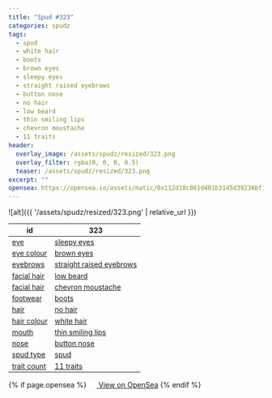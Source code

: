 ```yaml
---
title: "Spud #323"
categories: spudz
tags:
  - spud
  - white hair
  - boots
  - brown eyes
  - sleepy eyes
  - straight raised eyebrows
  - button nose
  - no hair
  - low beard
  - thin smiling lips
  - chevron moustache
  - 11 traits
header:
  overlay_image: /assets/spudz/resized/323.png
  overlay_filter: rgba(0, 0, 0, 0.5)
  teaser: /assets/spudz/resized/323.png
excerpt: ""
opensea: https://opensea.io/assets/matic/0x112d18c861d401b3145d39236bf149f01e18beed/323
---
```

![alt]({{ '/assets/spudz/resized/323.png' | relative_url }})

| id | 323 |
|-|-|
| <a href="/traits/eye/#trait-type">eye</a> | <a href="/traits/eye/sleepy-eyes/1/#trait">sleepy eyes</a> |
| <a href="/traits/eye-colour/#trait-type">eye colour</a> | <a href="/traits/eye-colour/brown-eyes/1/#trait">brown eyes</a> |
| <a href="/traits/eyebrows/#trait-type">eyebrows</a> | <a href="/traits/eyebrows/straight-raised-eyebrows/1/#trait">straight raised eyebrows</a> |
| <a href="/traits/facial-hair/#trait-type">facial hair</a> | <a href="/traits/facial-hair/low-beard/1/#trait">low beard</a> |
| <a href="/traits/facial-hair/#trait-type">facial hair</a> | <a href="/traits/facial-hair/chevron-moustache/1/#trait">chevron moustache</a> |
| <a href="/traits/footwear/#trait-type">footwear</a> | <a href="/traits/footwear/boots/1/#trait">boots</a> |
| <a href="/traits/hair/#trait-type">hair</a> | <a href="/traits/hair/no-hair/1/#trait">no hair</a> |
| <a href="/traits/hair-colour/#trait-type">hair colour</a> | <a href="/traits/hair-colour/white-hair/1/#trait">white hair</a> |
| <a href="/traits/mouth/#trait-type">mouth</a> | <a href="/traits/mouth/thin-smiling-lips/1/#trait">thin smiling lips</a> |
| <a href="/traits/nose/#trait-type">nose</a> | <a href="/traits/nose/button-nose/1/#trait">button nose</a> |
| <a href="/traits/spud-type/#trait-type">spud type</a> | <a href="/traits/spud-type/spud/1/#trait">spud</a> |
| <a href="/traits/trait-count/#trait-type">trait count</a> | <a href="/traits/trait-count/11-traits/1/#trait">11 traits</a> |

{% if page.opensea %}
<a href="{{page.opensea}}" class="btn btn--info" onclick="window.open(this.href, '_blank'); return false;"><img src="/assets/images/opensea.svg" width="16px"><span>  View on OpenSea</span></a>
{% endif %}
